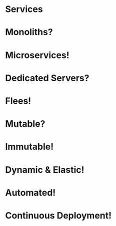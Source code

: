 <!-- .slide: data-background="../img/background/source-code.jpeg" -->
# Services


<!-- .slide: data-background="../img/background/monolith.jpeg" -->
# Monoliths?


<!-- .slide: data-background="../img/background/microservices.jpg" -->
# Microservices!


<!-- .slide: data-background="../img/background/servers.jpg" -->
# Dedicated Servers?


<!-- .slide: data-background="../img/background/cattle.jpeg" -->
# Flees!


<!-- .slide: data-background="../img/background/mutable.jpg" -->
# Mutable?


<!-- .slide: data-background="../img/background/immutable.jpeg" -->
# Immutable!


<!-- .slide: data-background="../img/background/elastic.jpeg" -->
# Dynamic & Elastic!


<!-- .slide: data-background="../img/background/automation.jpg" -->
# Automated!


<!-- .slide: data-background="../img/background/pipeline.jpg" -->
# Continuous Deployment!
